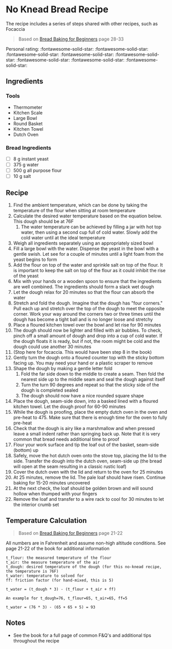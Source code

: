 <!-- Do not modify sections with "AUTO-*". They are updated by make.py -->

# No Knead Bread Recipe

The recipe includes a series of steps shared with other recipes, such as Focaccia

> Based on [Bread Baking for Beginners](https://www.alchemybread.com/book) page 28-33

<!-- rating=5; (User can specify rating on scale of 1-5) -->
<!-- AUTO-UserRating -->
Personal rating: :fontawesome-solid-star: :fontawesome-solid-star: :fontawesome-solid-star: :fontawesome-solid-star: :fontawesome-solid-star: :fontawesome-solid-star: :fontawesome-solid-star: :fontawesome-solid-star:
<!-- /AUTO-UserRating -->

<!-- name_image=None; (User can specify image name) -->
<!-- AUTO-Image -->
<!-- TODO: Capture image -->
<!-- /AUTO-Image -->

## Ingredients

### Tools

* Thermometer
* Kitchen Scale
* Large Bowl
* Round Basket
* Kitchen Towel
* Dutch Oven

### Bread Ingredients

* [ ] 8 g instant yeast
* [ ] 375 g water
* [ ] 500 g all purpose flour
* [ ] 10 g salt

## Recipe

1. Find the ambient temperature, which can be done by taking the temperature of the flour when sitting at room temperature
2. Calculate the desired water temperature based on the equation below. This dough should be at 76F
    1. The water temperature can be achieved by filling a jar with hot top water, then using a second cup full of cold water. Slowly add the cold water until at the ideal temperature
3. Weigh all ingredients separately using an appropriately sized bowl
4. Fill a large bowl with the water. Dispense the yeast in the bowl with a gentle swish. Let see for a couple of minutes until a light foam from the yeast begins to form
5. Add the flour on top of the water and sprinkle salt on top of the flour. It is important to keep the salt on top of the flour as it could inhibit the rise of the yeast
6. Mix with your hands or a wooden spoon to ensure that the ingredients are well combined. The ingredients should form a slack wet dough
7. Let the dough relax for 20 minutes so that the flour can absorb the water
8. Stretch and fold the dough. Imagine that the dough has "four corners." Pull each up and stretch over the top of the dough to meet the opposite corner. Work your way around the corners two or three times until the dough has become a tight ball and is no longer loose and stretchy
9. Place a floured kitchen towel over the bowl and let rise for 90 minutes
10. The dough should now be lighter and filled with air bubbles. To check, pinch off a small amount of dough and drop into a cup of cold water. If the dough floats it is ready, but if not, the room might be cold and the dough could use another 30 minutes
11. (Stop here for focaccia. This would have been step 8 in the book)
12. Gently turn the dough onto a floured counter top with the sticky bottom facing up. You may need your hand or a plastic scraper to remove
13. Shape the dough by making a gentle letter fold
    1. Fold the far side down to the middle to create a seam. Then fold the nearest side up to the middle seam and seal the dough against itself
    2. Turn the turn 90 degrees and repeat so that the sticky side of the dough is completed sealed
    3. The dough should now have a nice rounded square shape
14. Place the dough, seam-side down, into a basked lined with a floured kitchen towel. Let the dough proof for 60-90 minutes
15. While the dough is proofing, place the empty dutch oven in the oven and pre-heat to 475. Make sure that there is enough time for the oven to fully pre-heat
16. Check that the dough is airy like a marshmallow and when pressed leave a small indent rather than springing back up. Note that it is very common that bread needs additional time to proof
17. Flour your work surface and tip the loaf out of the basket, seam-side (bottom) up
18. Safely, move the hot dutch oven onto the stove top, placing the lid to the side. Transfer the dough into the dutch oven, seam-side up (the bread will open at the seam resulting in a classic rustic loaf)
19. Cover the dutch oven with the lid and return to the oven for 25 minutes
20. At 25 minutes, remove the lid. The pale loaf should have risen. Continue baking for 15-20 minutes uncovered
21. At the next check, the loaf should be golden brown and will sound hollow when thumped with your fingers
22. Remove the loaf and transfer to a wire rack to cool for 30 minutes to let the interior crumb set

## Temperature Calculation

> Based on [Bread Baking for Beginners](https://www.alchemybread.com/book) page 21-22

All numbers are in Fahrenheit and assume non-high altitude conditions. See page 21-22 of the book for additional information

```text
t_flour: the measured temperature of the flour
t_air: the measure temperature of the air
t_dough: desired temperature of the dough (for this no-knead recipe, the temperature is 76F)
t_water: temperature to solved for
ff: friction factor (for hand-mixed, this is 5)

t_water = (t_dough * 3) - (t_flour + t_air + ff)

An example for t_dough=76, t_flour=65, t_air=65, ff=5

t_water = (76 * 3) - (65 + 65 + 5) = 93
```

## Notes

* See the book for a full page of common F&Q's and additional tips throughout the recipe

